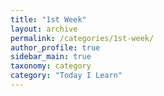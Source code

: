 ```yaml
---
title: "1st Week"
layout: archive
permalink: /categories/1st-week/
author_profile: true
sidebar_main: true
taxonomy: category
category: "Today I Learn"
---
```

